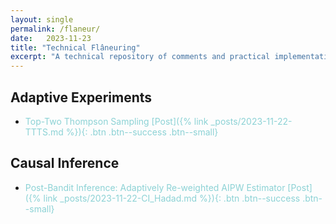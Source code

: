 ```yaml
---
layout: single
permalink: /flaneur/
date:   2023-11-23
title: "Technical Flâneuring"
excerpt: "A technical repository of comments and practical implementation guides with reproducible codes."
---
```


## Adaptive Experiments 
+ <span style = "color: #8cd2d5"> Top-Two Thompson Sampling [Post]({% link _posts/2023-11-22-TTTS.md %}){: .btn .btn--success .btn--small} </span> 

## Causal Inference 
+ <span style = "color: #8cd2d5"> Post-Bandit Inference: Adaptively Re-weighted AIPW Estimator [Post]({% link _posts/2023-11-22-CI_Hadad.md %}){: .btn .btn--success .btn--small} </span> 
